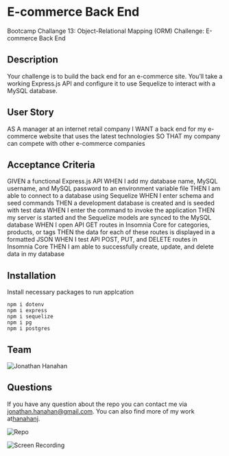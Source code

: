 # E-commerce Back End
Bootcamp Challange 13: Object-Relational Mapping (ORM) Challenge: E-commerce Back End

  ## Description

Your challenge is to build the back end for an e-commerce site. You’ll take a working Express.js API and configure it to use Sequelize to interact with a MySQL database.



 ## User Story

AS A manager at an internet retail company
I WANT a back end for my e-commerce website that uses the latest technologies
SO THAT my company can compete with other e-commerce companies


## Acceptance Criteria

GIVEN a functional Express.js API
WHEN I add my database name, MySQL username, and MySQL password to an environment variable file
THEN I am able to connect to a database using Sequelize
WHEN I enter schema and seed commands
THEN a development database is created and is seeded with test data
WHEN I enter the command to invoke the application
THEN my server is started and the Sequelize models are synced to the MySQL database
WHEN I open API GET routes in Insomnia Core for categories, products, or tags
THEN the data for each of these routes is displayed in a formatted JSON
WHEN I test API POST, PUT, and DELETE routes in Insomnia Core
THEN I am able to successfully create, update, and delete data in my database


## Installation
  Install necessary packages to run applcation
  
  ````
  npm i dotenv
  npm i express
  npm i sequelize
  npm i pg
  npm i postgres
  
  ````

  ## Team

  ![Jonathan Hanahan](https://github.com/hanahanj)
  
  ## Questions
  If you have any question about the repo you can contact me via jonathan.hanahan@gmail.com.
  You can also find more of my work at[hanahanj](https://github.com/hanahanj).


![Repo](https://github.com/hanahanj/E-commerce-Back-End)

![Screen Recording](https://drive.google.com/file/d/1tPmRegvFkypq6RdqOq7EvWGWXIwagKMD/view)

